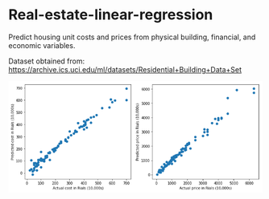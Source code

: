 # Real-estate-linear-regression

Predict housing unit costs and prices from physical building, financial, and economic variables.

Dataset obtained from: https://archive.ics.uci.edu/ml/datasets/Residential+Building+Data+Set

![](real_estate_readme_img.png)

